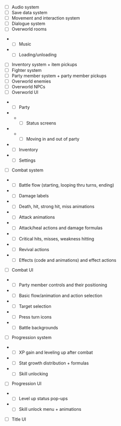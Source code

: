 - [ ] Audio system
- [ ] Save data system
- [ ] Movement and interaction system
- [ ] Dialogue system
- [ ] Overworld rooms
- - [ ] Music
- - [ ] Loading/unloading
- [ ] Inventory system + item pickups
- [ ] Fighter system
- [ ] Party member system + party member pickups
- [ ] Overworld enemies
- [ ] Overworld NPCs
- [ ] Overworld UI
- - [ ] Party
- - - [ ] Status screens
- - - [ ] Moving in and out of party
- - [ ] Inventory
- - [ ] Settings
- [ ] Combat system
- - [ ] Battle flow (starting, looping thru turns, ending)
- - [ ] Damage labels
- - [ ] Death, hit, strong hit, miss animations
- - [ ] Attack animations
- - [ ] Attack/heal actions and damage formulas
- - [ ] Critical hits, misses, weakness hitting
- - [ ] Revival actions
- - [ ] Effects (code and animations) and effect actions
- [ ] Combat UI
- - [ ] Party member controls and their positioning
- - [ ] Basic flow/animation and action selection
- - [ ] Target selection
- - [ ] Press turn icons
- - [ ] Battle backgrounds
- [ ] Progression system
- - [ ] XP gain and leveling up after combat
- - [ ] Stat growth distribution + formulas
- - [ ] Skill unlocking
- [ ] Progression UI
- - [ ] Level up status pop-ups
- - [ ] Skill unlock menu + animations
- [ ] Title UI